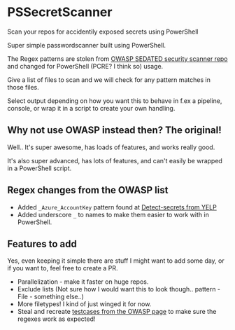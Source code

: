 # PSSecretScanner
Scan your repos for accidentily exposed secrets using PowerShell

Super simple passwordscanner built using PowerShell.

The Regex patterns are stolen from [OWASP SEDATED security scanner repo](https://github.com/OWASP/SEDATED) and changed for PowerShell (PCRE? I think so) usage.

Give a list of files to scan and we will check for any pattern matches in those files.

Select output depending on how you want this to behave in f.ex a pipeline, console, or wrap it in a script to create your own handling.

## Why not use OWASP instead then? The original!

Well.. It's super awesome, has loads of features, and works really good.

It's also super advanced, has lots of features, and can't easily be wrapped in a PowerShell script.

## Regex changes from the OWASP list

- Added `_Azure_AccountKey` pattern found at [Detect-secrets from YELP](https://github.com/Yelp/detect-secrets)
- Added underscore `_` to names to make them easier to work with in PowerShell.

## Features to add

Yes, even keeping it simple there are stuff I might want to add some day, or if you want to, feel free to create a PR.

- Parallelization - make it faster on huge repos.
- Exclude lists (Not sure how I would want this to look though.. pattern - File - something else..)
- More filetypes! I kind of just winged it for now.
- Steal and recreate [testcases from the OWASP page](https://github.com/OWASP/SEDATED/tree/master/testing/regex_testing) to make sure the regexes work as expected!
